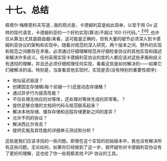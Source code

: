 # 十七、总结

佩塔尔·梅穆恩科夫写道...我的观点是，卡德姆利亚是如此简单，以至于用 Go 这样的现代语言，卡德姆利亚的一个好的实现(算法)不超过 100 行代码。”[<sup>【19】</sup>](The_Kademlia_Protocol_Succinctly_0020.htm#_ftn19)也许仅从算法(尤其是路由器)来看，这可能是正确的，但有大量的细节必须深入到卡德姆利亚协议的架构和实现中。随着对规范的深入研究，两个版本之间、野外的实现和规范之间都存在矛盾，必须通过仔细理解规范并仔细检查协议的其他实现和描述来解决许多歧义。任何采用实现卡德姆利亚协议的库的人都应该对这些矛盾和歧义有透彻的理解，并且还必须仔细梳理任何实现，看看这些是如何解决的——如果它们被解决的话。特别是，当查看其他实现时，实现是否(没有特别的重要性顺序):

*   地址延迟驱逐？
*   创建固定存储桶(每个前缀一个)还是动态存储桶？
*   通过异步行为提高性能？
*   不仅处理无响应的对等体，还处理对等体生成的异常等。？
*   提供足够合理的文档将代码与规范联系起来？
*   解决本地存储、缓存存储和远程存储更新之间的差异？
*   允许不同的协议？
*   解决西比尔攻击？
*   提供实施及其性能的详细单元测试和分析？

这些是我们应该寻找的一些问题。即使在这个实现的初始版本中，我也没有解决所有这些问题。无论如何，如果你已经做到了这一步，我怀疑你对卡德姆利亚协议有了更好的理解，这也给了你一些观察其他 P2P 协议的工具。